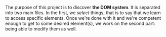 The purpose of this project is to discover **the DOM system**.
It is separated into two main files.
In the first, we *select* things, that is to say that we learn to access specific elements.
Once we're done with it and we're competent enough to get to some desired element(s), we work on the second part: being able to modify them as well. 




